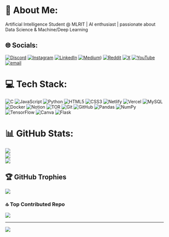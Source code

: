 # 💫 About Me:
Artificial Intelligence Student @ MLRIT | AI enthusiast | passionate about Data Science & Machine/Deep Learning


## 🌐 Socials:
[![Discord](https://img.shields.io/badge/Discord-%237289DA.svg?logo=discord&logoColor=white)](https://discord.gg/monarch_61757) [![Instagram](https://img.shields.io/badge/Instagram-%23E4405F.svg?logo=Instagram&logoColor=white)](https://instagram.com/https://www.instagram.com/monarch_codes/) [![LinkedIn](https://img.shields.io/badge/LinkedIn-%230077B5.svg?logo=linkedin&logoColor=white)](https://linkedin.com/in/https://www.linkedin.com/in/e-y-s-v-s-abhay/) [![Medium](https://img.shields.io/badge/Medium-12100E?logo=medium&logoColor=white)](https://medium.com/@abhayemani8)) [![Reddit](https://img.shields.io/badge/Reddit-%23FF4500.svg?logo=Reddit&logoColor=white)](https://reddit.com/user/https://www.reddit.com/user/Monarch_royale/) [![X](https://img.shields.io/badge/X-black.svg?logo=X&logoColor=white)](https://x.com/https://x.com/monarch_royale) [![YouTube](https://img.shields.io/badge/YouTube-%23FF0000.svg?logo=YouTube&logoColor=white)](https://youtube.com/@https://www.youtube.com/@Monarch_Royale) [![email](https://img.shields.io/badge/Email-D14836?logo=gmail&logoColor=white)](mailto:abhayemani8@gmail.com) 

# 💻 Tech Stack:
![C](https://img.shields.io/badge/c-%2300599C.svg?style=for-the-badge&logo=c&logoColor=white) ![JavaScript](https://img.shields.io/badge/javascript-%23323330.svg?style=for-the-badge&logo=javascript&logoColor=%23F7DF1E) ![Python](https://img.shields.io/badge/python-3670A0?style=for-the-badge&logo=python&logoColor=ffdd54) ![HTML5](https://img.shields.io/badge/html5-%23E34F26.svg?style=for-the-badge&logo=html5&logoColor=white) ![CSS3](https://img.shields.io/badge/css3-%231572B6.svg?style=for-the-badge&logo=css3&logoColor=white) ![Netlify](https://img.shields.io/badge/netlify-%23000000.svg?style=for-the-badge&logo=netlify&logoColor=#00C7B7) ![Vercel](https://img.shields.io/badge/vercel-%23000000.svg?style=for-the-badge&logo=vercel&logoColor=white) ![MySQL](https://img.shields.io/badge/mysql-4479A1.svg?style=for-the-badge&logo=mysql&logoColor=white) ![Docker](https://img.shields.io/badge/docker-%230db7ed.svg?style=for-the-badge&logo=docker&logoColor=white) ![Notion](https://img.shields.io/badge/Notion-%23000000.svg?style=for-the-badge&logo=notion&logoColor=white) ![TOR](https://img.shields.io/badge/tor-%237E4798.svg?style=for-the-badge&logo=tor-project&logoColor=white) ![Git](https://img.shields.io/badge/git-%23F05033.svg?style=for-the-badge&logo=git&logoColor=white) ![GitHub](https://img.shields.io/badge/github-%23121011.svg?style=for-the-badge&logo=github&logoColor=white) ![Pandas](https://img.shields.io/badge/pandas-%23150458.svg?style=for-the-badge&logo=pandas&logoColor=white) ![NumPy](https://img.shields.io/badge/numpy-%23013243.svg?style=for-the-badge&logo=numpy&logoColor=white) ![TensorFlow](https://img.shields.io/badge/TensorFlow-%23FF6F00.svg?style=for-the-badge&logo=TensorFlow&logoColor=white) ![Canva](https://img.shields.io/badge/Canva-%2300C4CC.svg?style=for-the-badge&logo=Canva&logoColor=white) ![Flask](https://img.shields.io/badge/flask-%23000.svg?style=for-the-badge&logo=flask&logoColor=white)
# 📊 GitHub Stats:
![](https://github-readme-stats.vercel.app/api?username=MONARCH1108&theme=great-gatsby&hide_border=false&include_all_commits=true&count_private=true)<br/>
![](https://nirzak-streak-stats.vercel.app/?user=MONARCH1108&theme=great-gatsby&hide_border=false)<br/>
![](https://github-readme-stats.vercel.app/api/top-langs/?username=MONARCH1108&theme=great-gatsby&hide_border=false&include_all_commits=true&count_private=true&layout=compact)

## 🏆 GitHub Trophies
![](https://github-profile-trophy.vercel.app/?username=MONARCH1108&theme=great-gatsby&no-frame=false&no-bg=false&margin-w=4)

### 🔝 Top Contributed Repo
![](https://github-contributor-stats.vercel.app/api?username=MONARCH1108&limit=5&theme=dark&combine_all_yearly_contributions=true)

---
[![](https://visitcount.itsvg.in/api?id=MONARCH1108&icon=0&color=0)](https://visitcount.itsvg.in)

<!-- Proudly created with GPRM ( https://gprm.itsvg.in ) -->
